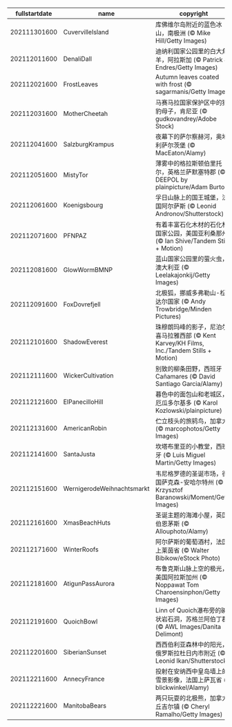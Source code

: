 |fullstartdate|name|copyright|title|image|
|--|--|--|--|--|
202111301600|CuvervilleIsland|库佛维尔岛附近的蓝色冰山，南极洲 (© Mike Hill/Getty Images)||![](/zh-CN/2021/12/202111301600CuvervilleIsland.jpg)|
202112011600|DenaliDall|迪纳利国家公园里的白大角羊，阿拉斯加 (© Patrick J. Endres/Getty Images)||![](/zh-CN/2021/12/202112011600DenaliDall.jpg)|
202112021600|FrostLeaves|Autumn leaves coated with frost (© sagarmanis/Getty Images)||![](/zh-CN/2021/12/202112021600FrostLeaves.jpg)|
202112031600|MotherCheetah|马赛马拉国家保护区中的猎豹母子，肯尼亚 (© gudkovandrey/Adobe Stock)||![](/zh-CN/2021/12/202112031600MotherCheetah.jpg)|
202112041600|SalzburgKrampus|夜幕下的萨尔察赫河，奥地利萨尔茨堡 (© MacEaton/Alamy)||![](/zh-CN/2021/12/202112041600SalzburgKrampus.jpg)|
202112051600|MistyTor|薄雾中的格拉斯顿伯里托尔，英格兰萨默塞特郡 (© DEEPOL by plainpicture/Adam Burton)||![](/zh-CN/2021/12/202112051600MistyTor.jpg)|
202112061600|Koenigsbourg|孚日山脉上的国王城堡，法国阿尔萨斯 (© Leonid Andronov/Shutterstock)||![](/zh-CN/2021/12/202112061600Koenigsbourg.jpg)|
202112071600|PFNPAZ|有着丰富石化木材的石化林国家公园，美国亚利桑那州 (© Ian Shive/Tandem Stills + Motion)||![](/zh-CN/2021/12/202112071600PFNPAZ.jpg)|
202112081600|GlowWormBMNP|蓝山国家公园里的萤火虫，澳大利亚 (© Leelakajonkij/Getty Images)||![](/zh-CN/2021/12/202112081600GlowWormBMNP.jpg)|
202112091600|FoxDovrefjell|北极狐，挪威多弗勒山-松达尔国家 (© Andy Trowbridge/Minden Pictures)||![](/zh-CN/2021/12/202112091600FoxDovrefjell.jpg)|
202112101600|ShadowEverest|珠穆朗玛峰的影子，尼泊尔喜马拉雅西部 (© Kent Karvey/KH Films, Inc./Tandem Stills + Motion)||![](/zh-CN/2021/12/202112101600ShadowEverest.jpg)|
202112111600|WickerCultivation|别致的柳条田野，西班牙Cañamares (© David Santiago Garcia/Alamy)||![](/zh-CN/2021/12/202112111600WickerCultivation.jpg)|
202112121600|ElPanecilloHill|暮色中的面包山和老城区，厄瓜多尔基多 (© Karol Kozlowski/plainpicture)||![](/zh-CN/2021/12/202112121600ElPanecilloHill.jpg)|
202112131600|AmericanRobin|伫立枝头的旅鸫鸟，加拿大 (© marcophotos/Getty Images)||![](/zh-CN/2021/12/202112131600AmericanRobin.jpg)|
202112141600|SantaJusta|坎塔布里亚的小教堂，西班牙 (© Luis Miguel Martin/Getty Images)||![](/zh-CN/2021/12/202112141600SantaJusta.jpg)|
202112151600|WernigerodeWeihnachtsmarkt|韦尼格罗德的圣诞市场，德国萨克森-安哈尔特州 (© Krzysztof Baranowski/Moment/Getty Images)||![](/zh-CN/2021/12/202112151600WernigerodeWeihnachtsmarkt.jpg)|
202112161600|XmasBeachHuts|圣诞主题的海滩小屋，英国伯恩茅斯 (© Allouphoto/Alamy)||![](/zh-CN/2021/12/202112161600XmasBeachHuts.jpg)|
202112171600|WinterRoofs|阿尔萨斯的葡萄酒村，法国上莱茵省 (© Walter Bibikow/eStock Photo)||![](/zh-CN/2021/12/202112171600WinterRoofs.jpg)|
202112181600|AtigunPassAurora|布鲁克斯山脉上空的极光，美国阿拉斯加州 (© Noppawat Tom Charoensinphon/Getty Images)||![](/zh-CN/2021/12/202112181600AtigunPassAurora.jpg)|
202112191600|QuoichBowl|Linn of Quoich瀑布旁的碗状岩石洞，苏格兰阿伯丁郡 (© AWL Images/Danita Delimont)||![](/zh-CN/2021/12/202112191600QuoichBowl.jpg)|
202112201600|SiberianSunset|西西伯利亚森林中的阳光，俄罗斯拉杜日内市附近 (© Leonid Ikan/Shutterstock)||![](/zh-CN/2021/12/202112201600SiberianSunset.jpg)|
202112211600|AnnecyFrance|投射在安纳西中皇岛墙上的雪景影像，法国上萨瓦省 (© blickwinkel/Alamy)||![](/zh-CN/2021/12/202112211600AnnecyFrance.jpg)|
202112221600|ManitobaBears|两只玩耍的北极熊，加拿大丘吉尔镇 (© Cheryl Ramalho/Getty Images)||![](/zh-CN/2021/12/202112221600ManitobaBears.jpg)|
